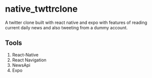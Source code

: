 # native_twttrclone

A twitter clone built with react native and expo with features of reading current daily news and
also tweeting from a dummy account.

## Tools

1. React-Native
2. React Navigation
3. NewsApi
4. Expo
